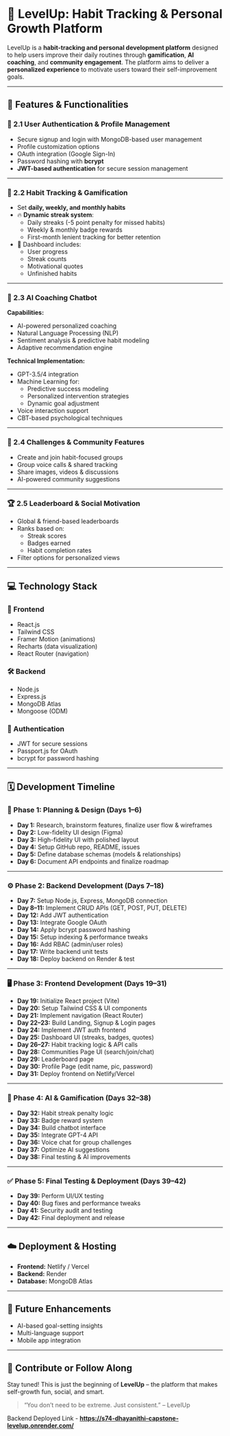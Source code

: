 # 🚀 LevelUp: Habit Tracking & Personal Growth Platform

LevelUp is a **habit-tracking and personal development platform** designed to help users improve their daily routines through **gamification**, **AI coaching**, and **community engagement**. The platform aims to deliver a **personalized experience** to motivate users toward their self-improvement goals.

---

## 🌟 Features & Functionalities

### 🔐 2.1 User Authentication & Profile Management
- Secure signup and login with MongoDB-based user management  
- Profile customization options  
- OAuth integration (Google Sign-In)  
- Password hashing with **bcrypt**  
- **JWT-based authentication** for secure session management  

---

### 📆 2.2 Habit Tracking & Gamification
- Set **daily, weekly, and monthly habits**  
- 🔥 **Dynamic streak system**:
  - Daily streaks (-5 point penalty for missed habits)
  - Weekly & monthly badge rewards
  - First-month lenient tracking for better retention  
- 🧠 Dashboard includes:
  - User progress  
  - Streak counts  
  - Motivational quotes  
  - Unfinished habits  

---

### 🤖 2.3 AI Coaching Chatbot
**Capabilities:**
- AI-powered personalized coaching  
- Natural Language Processing (NLP)  
- Sentiment analysis & predictive habit modeling  
- Adaptive recommendation engine  

**Technical Implementation:**
- GPT-3.5/4 integration  
- Machine Learning for:
  - Predictive success modeling  
  - Personalized intervention strategies  
  - Dynamic goal adjustment  
- Voice interaction support  
- CBT-based psychological techniques  

---

### 👥 2.4 Challenges & Community Features
- Create and join habit-focused groups  
- Group voice calls & shared tracking  
- Share images, videos & discussions  
- AI-powered community suggestions  

---

### 🏆 2.5 Leaderboard & Social Motivation
- Global & friend-based leaderboards  
- Ranks based on:
  - Streak scores  
  - Badges earned  
  - Habit completion rates  
- Filter options for personalized views  

---

## 💻 Technology Stack

### 🧩 Frontend
- React.js  
- Tailwind CSS  
- Framer Motion (animations)  
- Recharts (data visualization)  
- React Router (navigation)  

### 🛠️ Backend
- Node.js  
- Express.js  
- MongoDB Atlas  
- Mongoose (ODM)  

### 🔐 Authentication
- JWT for secure sessions  
- Passport.js for OAuth  
- bcrypt for password hashing  

---

## 🗓️ Development Timeline

### 📌 Phase 1: Planning & Design (Days 1–6)
- **Day 1:** Research, brainstorm features, finalize user flow & wireframes  
- **Day 2:** Low-fidelity UI design (Figma)  
- **Day 3:** High-fidelity UI with polished layout  
- **Day 4:** Setup GitHub repo, README, issues  
- **Day 5:** Define database schemas (models & relationships)  
- **Day 6:** Document API endpoints and finalize roadmap  

---

### ⚙️ Phase 2: Backend Development (Days 7–18)
- **Day 7:** Setup Node.js, Express, MongoDB connection  
- **Day 8–11:** Implement CRUD APIs (GET, POST, PUT, DELETE)  
- **Day 12:** Add JWT authentication  
- **Day 13:** Integrate Google OAuth  
- **Day 14:** Apply bcrypt password hashing  
- **Day 15:** Setup indexing & performance tweaks  
- **Day 16:** Add RBAC (admin/user roles)  
- **Day 17:** Write backend unit tests  
- **Day 18:** Deploy backend on Render & test  

---

### 🖥️ Phase 3: Frontend Development (Days 19–31)
- **Day 19:** Initialize React project (Vite)  
- **Day 20:** Setup Tailwind CSS & UI components  
- **Day 21:** Implement navigation (React Router)  
- **Day 22–23:** Build Landing, Signup & Login pages  
- **Day 24:** Implement JWT auth frontend  
- **Day 25:** Dashboard UI (streaks, badges, quotes)  
- **Day 26–27:** Habit tracking logic & API calls  
- **Day 28:** Communities Page UI (search/join/chat)  
- **Day 29:** Leaderboard page  
- **Day 30:** Profile Page (edit name, pic, password)  
- **Day 31:** Deploy frontend on Netlify/Vercel  

---

### 🤖 Phase 4: AI & Gamification (Days 32–38)
- **Day 32:** Habit streak penalty logic  
- **Day 33:** Badge reward system  
- **Day 34:** Build chatbot interface  
- **Day 35:** Integrate GPT-4 API  
- **Day 36:** Voice chat for group challenges  
- **Day 37:** Optimize AI suggestions  
- **Day 38:** Final testing & AI improvements  

---

### ✅ Phase 5: Final Testing & Deployment (Days 39–42)
- **Day 39:** Perform UI/UX testing  
- **Day 40:** Bug fixes and performance tweaks  
- **Day 41:** Security audit and testing  
- **Day 42:** Final deployment and release  

---

## ☁️ Deployment & Hosting
- **Frontend:** Netlify / Vercel  
- **Backend:** Render  
- **Database:** MongoDB Atlas  

---

## 🚀 Future Enhancements
- AI-based goal-setting insights  
- Multi-language support  
- Mobile app integration  

---

## 🧠 Contribute or Follow Along
Stay tuned! This is just the beginning of **LevelUp** – the platform that makes self-growth fun, social, and smart.

> “You don’t need to be extreme. Just consistent.” – LevelUp


Backend Deployed Link - **https://s74-dhayanithi-capstone-levelup.onrender.com/**
